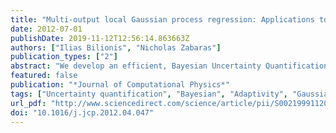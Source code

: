 ```yaml
---
title: "Multi-output local Gaussian process regression: Applications to uncertainty quantification"
date: 2012-07-01
publishDate: 2019-11-12T12:56:14.863663Z
authors: ["Ilias Bilionis", "Nicholas Zabaras"]
publication_types: ["2"]
abstract: "We develop an efficient, Bayesian Uncertainty Quantification framework using a novel treed Gaussian process model. The tree is adaptively constructed using information conveyed by the observed data about the length scales of the underlying process. On each leaf of the tree, we utilize Bayesian Experimental Design techniques in order to learn a multi-output Gaussian process. The constructed surrogate can provide analytical point estimates, as well as error bars, for the statistics of interest. We numerically demonstrate the effectiveness of the suggested framework in identifying discontinuities, local features and unimportant dimensions in the solution of stochastic differential equations."
featured: false
publication: "*Journal of Computational Physics*"
tags: ["Uncertainty quantification", "Bayesian", "Adaptivity", "Gaussian process", "Multi-element", "Multi-output", "Stochastic partial differential equations"]
url_pdf: "http://www.sciencedirect.com/science/article/pii/S0021999112002513"
doi: "10.1016/j.jcp.2012.04.047"
---
```


